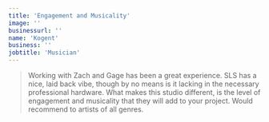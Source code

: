 ```yaml
---
title: 'Engagement and Musicality'
image: ''
businessurl: ''
name: 'Kogent'
business: ''
jobtitle: 'Musician'
---
```


> Working with Zach and Gage has been a great experience. SLS has a nice, laid back vibe, though by no means is it lacking in the necessary professional hardware. What makes this studio different, is the level of engagement and musicality that they will add to your project. Would recommend to artists of all genres.